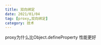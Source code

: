 ```yaml
---
title: 双向绑定
date: 2021/01/04
tag: [proxy,双向绑定]
category: 技术
---
```






proxy为什么比Object.defineProperty 性能更好
